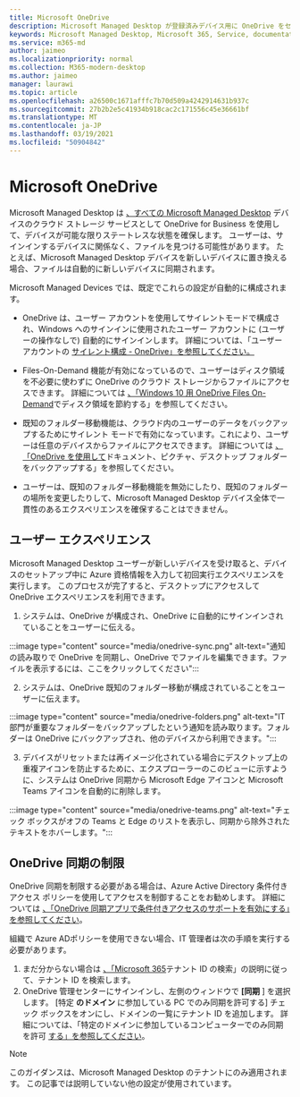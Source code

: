 ```yaml
---
title: Microsoft OneDrive
description: Microsoft Managed Desktop が登録済みデバイス用に OneDrive をセットアップする方法
keywords: Microsoft Managed Desktop, Microsoft 365, Service, documentation, apps, line-of-business apps, LOB apps
ms.service: m365-md
author: jaimeo
ms.localizationpriority: normal
ms.collection: M365-modern-desktop
ms.author: jaimeo
manager: laurawi
ms.topic: article
ms.openlocfilehash: a26500c1671afffc7b70d509a4242914631b937c
ms.sourcegitcommit: 27b2b2e5c41934b918cac2c171556c45e36661bf
ms.translationtype: MT
ms.contentlocale: ja-JP
ms.lasthandoff: 03/19/2021
ms.locfileid: "50904842"
---
```

# <a name="microsoft-onedrive"></a>Microsoft OneDrive

Microsoft Managed Desktop は [、すべての Microsoft Managed Desktop](/onedrive/plan-onedrive-enterprise) デバイスのクラウド ストレージ サービスとして OneDrive for Business を使用して、デバイスが可能な限りステートレスな状態を確保します。 ユーザーは、サインインするデバイスに関係なく、ファイルを見つける可能性があります。 たとえば、Microsoft Managed Desktop デバイスを新しいデバイスに置き換える場合、ファイルは自動的に新しいデバイスに同期されます。

Microsoft Managed Devices では、既定でこれらの設定が自動的に構成されます。

- OneDrive は、ユーザー アカウントを使用してサイレントモードで構成され、Windows へのサインインに使用されたユーザー アカウントに (ユーザーの操作なしで) 自動的にサインインします。 詳細については、「ユーザー アカウントの [サイレント構成 - OneDrive」を参照してください。](/onedrive/use-silent-account-configuration)

- Files-On-Demand 機能が有効になっているので、ユーザーはディスク領域を不必要に使わずに OneDrive のクラウド ストレージからファイルにアクセスできます。 詳細については [、「Windows 10 用 OneDrive Files On-Demand](https://support.microsoft.com/office/save-disk-space-with-onedrive-files-on-demand-for-windows-10-0e6860d3-d9f3-4971-b321-7092438fb38e)でディスク領域を節約する」を参照してください。

- 既知のフォルダー移動機能は、クラウド内のユーザーのデータをバックアップするためにサイレント モードで有効になっています。これにより、ユーザーは任意のデバイスからファイルにアクセスできます。 詳細については [、「OneDrive を使用して](https://support.microsoft.com/office/back-up-your-documents-pictures-and-desktop-folders-with-onedrive-d61a7930-a6fb-4b95-b28a-6552e77c3057)ドキュメント、ピクチャ、デスクトップ フォルダーをバックアップする」を参照してください。

- ユーザーは、既知のフォルダー移動機能を無効にしたり、既知のフォルダーの場所を変更したりして、Microsoft Managed Desktop デバイス全体で一貫性のあるエクスペリエンスを確保することはできません。

## <a name="user-experience"></a>ユーザー エクスペリエンス

Microsoft Managed Desktop ユーザーが新しいデバイスを受け取ると、デバイスのセットアップ中に Azure 資格情報を入力して初回実行エクスペリエンスを実行します。 このプロセスが完了すると、デスクトップにアクセスして OneDrive エクスペリエンスを利用できます。

1. システムは、OneDrive が構成され、OneDrive に自動的にサインインされていることをユーザーに伝える。

:::image type="content" source="media/onedrive-sync.png" alt-text="通知の読み取りで OneDrive を同期し、OneDrive でファイルを編集できます。ファイルを表示するには、ここをクリックしてください":::

2. システムは、OneDrive 既知のフォルダー移動が構成されていることをユーザーに伝えます。

:::image type="content" source="media/onedrive-folders.png" alt-text="IT 部門が重要なフォルダーをバックアップしたという通知を読み取ります。フォルダーは OneDrive にバックアップされ、他のデバイスから利用できます。":::

3. デバイスがリセットまたは再イメージ化されている場合にデスクトップ上の重複アイコンを防止するために、エクスプローラーのこのビューに示すように、システムは OneDrive 同期から Microsoft Edge アイコンと Microsoft Teams アイコンを自動的に削除します。

:::image type="content" source="media/onedrive-teams.png" alt-text="チェック ボックスがオフの Teams と Edge のリストを表示し、同期から除外されたテキストをホバーします。":::


## <a name="onedrive-sync-restrictions"></a>OneDrive 同期の制限

OneDrive 同期を制限する必要がある場合は、Azure Active Directory 条件付きアクセス ポリシーを使用してアクセスを制御することをお勧めします。 詳細については [、「OneDrive 同期アプリで条件付きアクセスのサポートを有効にする」を参照してください](/onedrive/enable-conditional-access)。

組織で Azure ADポリシーを使用できない場合、IT 管理者は次の手順を実行する必要があります。

1. まだ分からない場合は [、「Microsoft 365](/onedrive/find-your-office-365-tenant-id)テナント ID の検索」の説明に従って、テナント ID を検索します。
2. OneDrive 管理センターにサインインし、左側のウィンドウで **[同期** ] を選択します。 [特定 **のドメイン** に参加している PC でのみ同期を許可する] チェック ボックスをオンにし、ドメインの一覧にテナント ID を追加します。 詳細については、「特定のドメインに参加しているコンピューターでのみ同期を許可 [する」を参照してください](/onedrive/allow-syncing-only-on-specific-domains)。

> [!NOTE]
> このガイダンスは、Microsoft Managed Desktop のテナントにのみ適用されます。 この記事では説明していない他の設定が使用されています。
